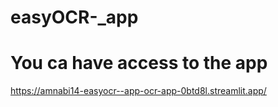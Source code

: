 # easyOCR-_app
# You ca have access to the app 
https://amnabi14-easyocr--app-ocr-app-0btd8l.streamlit.app/
